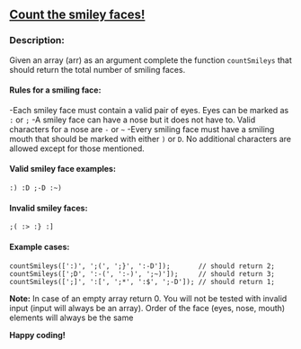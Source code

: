 ## [Count the smiley faces!](https://www.codewars.com/kata/count-the-smiley-faces/)

### Description:
Given an array (arr) as an argument complete the function `countSmileys` that should return the total number of smiling faces.
#### Rules for a smiling face:
-Each smiley face must contain a valid pair of eyes. Eyes can be marked as `:` or `;`
-A smiley face can have a nose but it does not have to. Valid characters for a nose are `-` or `~`
-Every smiling face must have a smiling mouth that should be marked with either `)` or `D`.
No additional characters are allowed except for those mentioned.
#### Valid smiley face examples:
`:) :D ;-D :~)`
#### Invalid smiley faces:
`;( :> :} :] `

#### Example cases:
```
countSmileys([':)', ';(', ';}', ':-D']);       // should return 2;
countSmileys([';D', ':-(', ':-)', ';~)']);     // should return 3;
countSmileys([';]', ':[', ';*', ':$', ';-D']); // should return 1;
```
**Note:** In case of an empty array return 0. You will not be tested with invalid input (input will always be an array). Order of the face (eyes, nose, mouth) elements will always be the same

**Happy coding!**
